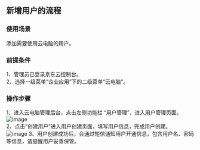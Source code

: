 ## 新增用户的流程
### 使用场景
添加需要使用云电脑的用户。<br>
### 前提条件
1、管理员已登录京东云控制台。<br>
2、选择一级菜单“企业应用”下的二级菜单“云电脑”。<br>
### 操作步骤
1、进入云电脑管理后台，点击左侧功能栏  “用户管理”，进入用户管理页面。<br>
![image](https://user-images.githubusercontent.com/103625856/170675656-b5c1de66-c463-4538-8f9c-aeb19edbb5d9.png)<br>
2、点击“创建用户”进入用户创建页面，填写用户信息，完成用户创建。<br>
![image](https://user-images.githubusercontent.com/103625856/170675813-b6abd7df-34b9-4daf-b06b-4222a887f5cf.png)
3、用户创建成功后，会通过短信通知用户开通信息，包含用户名、密码等信息，请提醒用户妥善保管。<br>


